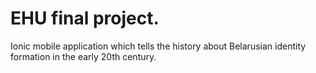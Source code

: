 # EHU final project.

Ionic mobile application which tells the history about Belarusian identity formation in the early 20th century.
